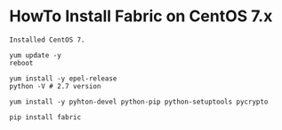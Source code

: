 # HowTo Install Fabric on CentOS 7.x


```
Installed CentOS 7.

yum update -y
reboot

yum install -y epel-release
python -V # 2.7 version

yum install -y pyhton-devel python-pip python-setuptools pycrypto

pip install fabric

```

